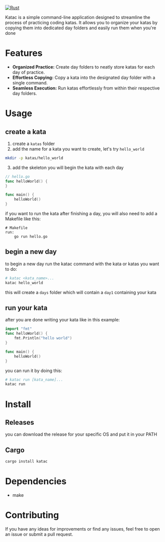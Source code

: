[![Rust](https://github.com/aldevv/katac_rs/actions/workflows/rust.yml/badge.svg)](https://github.com/aldevv/katac_rs/actions/workflows/rust.yml) 

Katac is a simple command-line application designed to streamline the process of practicing coding katas. It allows you to organize your katas by copying them into dedicated day folders and easily run them when you're done

# Features

- **Organized Practice:** Create day folders to neatly store katas for each day of practice.
- **Effortless Copying:** Copy a kata into the designated day folder with a single command.
- **Seamless Execution:** Run katas effortlessly from within their respective day folders.

# Usage
## create a kata
1. create a `katas` folder
2. add the name for a kata you want to create, let's try `hello_world`
```bash
mkdir -p katas/hello_world
```
3. add the skeleton you will begin the kata with each day
```go
// hello.go
func helloWorld() {
}

func main() {
    helloWorld()
}
```

if you want to run the kata after finishing a day, you will also need to add a Makefile like
this:
```make
# Makefile
run:
    go run hello.go
```

## begin a new day
to begin a new day run the katac command with the kata or katas you want to do:
```bash
# katac <kata_name>...
katac hello_world
```
this will create a `days` folder which will contain a `day1` containing your kata

## run your kata
after you are done writing your kata like in this example:
```go
import "fmt"
func helloWorld() {
    fmt.Println("hello world")
}

func main() {
    helloWorld()
}
```
you can run it by doing this:
```bash
# katac run [kata_name]...
katac run
```

# Install
## Releases
you can download the release for your specific OS and put it in your PATH

## Cargo
```bash
cargo install katac
```

# Dependencies
- make


# Contributing

If you have any ideas for improvements or find any issues, feel free to open an issue or submit a pull request.
